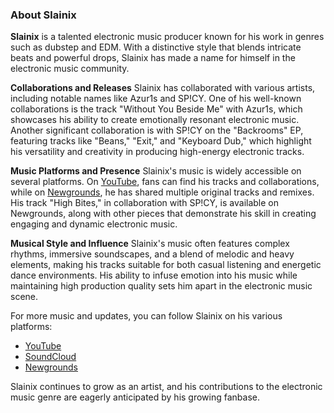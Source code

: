 ### About Slainix

**Slainix** is a talented electronic music producer known for his work in genres such as dubstep and EDM. With a distinctive style that blends intricate beats and powerful drops, Slainix has made a name for himself in the electronic music community.

**Collaborations and Releases**
Slainix has collaborated with various artists, including notable names like Azur1s and SP!CY. One of his well-known collaborations is the track "Without You Beside Me" with Azur1s, which showcases his ability to create emotionally resonant electronic music. Another significant collaboration is with SP!CY on the "Backrooms" EP, featuring tracks like "Beans," "Exit," and "Keyboard Dub," which highlight his versatility and creativity in producing high-energy electronic tracks.

**Music Platforms and Presence**
Slainix's music is widely accessible on several platforms. On [YouTube](https://www.youtube.com/watch?v=3BFVXfL0zZs), fans can find his tracks and collaborations, while on [Newgrounds](https://www.newgrounds.com/audio/listen/1288309), he has shared multiple original tracks and remixes. His track "High Bites," in collaboration with SP!CY, is available on Newgrounds, along with other pieces that demonstrate his skill in creating engaging and dynamic electronic music.

**Musical Style and Influence**
Slainix's music often features complex rhythms, immersive soundscapes, and a blend of melodic and heavy elements, making his tracks suitable for both casual listening and energetic dance environments. His ability to infuse emotion into his music while maintaining high production quality sets him apart in the electronic music scene.

For more music and updates, you can follow Slainix on his various platforms:
- [YouTube](https://www.youtube.com/watch?v=3BFVXfL0zZs)
- [SoundCloud](https://soundcloud.com/azur1s/without-you-beside-me)
- [Newgrounds](https://www.newgrounds.com/audio/listen/1288309)

Slainix continues to grow as an artist, and his contributions to the electronic music genre are eagerly anticipated by his growing fanbase.

